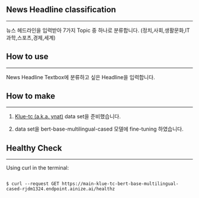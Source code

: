 ## News Headline classification
----
뉴스 헤드라인을 입력받아 7가지 Topic 중 하나로 분류합니다.
(정치,사회,생활문화,IT과학,스포츠,경제,세계)

## How to use
----
News Headline Textbox에 분류하고 싶은 Headline을 입력합니다.

## How to make
----
1. [Klue-tc (a.k.a. ynat)](https://github.com/KLUE-benchmark/KLUE) data set을 준비했습니다.

2. data set을 bert-base-multilingual-cased 모델에 fine-tuning 하였습니다.

## Healthy Check
----
Using curl in the terminal:

```

$ curl --request GET https://main-klue-tc-bert-base-multilingual-cased-rjdm1324.endpoint.ainize.ai/healthz  

```
